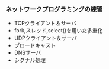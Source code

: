### ネットワークプログラミングの練習
* TCPクライアント＆サーバ
* fork,スレッド,select()を用いた多重化
* UDPクライアント＆サーバ
* ブロードキャスト
* DNSサーバ
* シグナル処理
